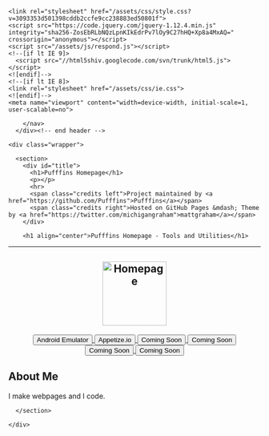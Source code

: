 <!doctype html>
<html lang="en-US">
  <head>
    <meta charset="utf-8">
    <meta http-equiv="X-UA-Compatible" content="IE=edge">

<!-- Begin Jekyll SEO tag v2.7.1 -->
<title>Pufffins Homepage</title>
<meta name="generator" content="Jekyll v3.9.0" />
<meta property="og:title" content="pufffins.github.io" />
<meta property="og:locale" content="en_US" />
<link rel="canonical" href="https://pufffins.github.io/" />
<meta property="og:url" content="https://pufffins.github.io/" />
<meta property="og:site_name" content="pufffins.github.io" />
<meta name="twitter:card" content="summary" />
<meta property="twitter:title" content="pufffins.github.io" />
<script type="application/ld+json">
{"url":"https://pufffins.github.io/","@type":"WebSite","headline":"pufffins.github.io","name":"pufffins.github.io","@context":"https://schema.org"}</script>
<!-- End Jekyll SEO tag -->

    <link rel="stylesheet" href="/assets/css/style.css?v=3093353d501398cddb2ccfe9cc238883ed50801f">
    <script src="https://code.jquery.com/jquery-1.12.4.min.js" integrity="sha256-ZosEbRLbNQzLpnKIkEdrPv7lOy9C27hHQ+Xp8a4MxAQ=" crossorigin="anonymous"></script>
    <script src="/assets/js/respond.js"></script>
    <!--[if lt IE 9]>
      <script src="//html5shiv.googlecode.com/svn/trunk/html5.js"></script>
    <![endif]-->
    <!--[if lt IE 8]>
    <link rel="stylesheet" href="/assets/css/ie.css">
    <![endif]-->
    <meta name="viewport" content="width=device-width, initial-scale=1, user-scalable=no">

  </head>
  <body>
      <div id="header">
        <nav>
          
          
        </nav>
      </div><!-- end header -->

    <div class="wrapper">

      <section>
        <div id="title">
          <h1>Pufffins Homepage</h1>
          <p></p>
          <hr>
          <span class="credits left">Project maintained by <a href="https://github.com/Pufffins">Pufffins</a></span>
          <span class="credits right">Hosted on GitHub Pages &mdash; Theme by <a href="https://twitter.com/michigangraham">mattgraham</a></span>
        </div>

        <h1 align="center">Pufffins Homepage - Tools and Utilities</h1>

<hr />

<h1 align="center">
	<a href="https://pufffins.github.io">
		<img align="center" width="128" alt="Homepage" src="https://user-images.githubusercontent.com/77994742/107253975-dae84280-6a04-11eb-88a6-8a63527d5c9a.png" />
	</a>
</h1>

<p align="center">

<a href="https://pufffins.github.io/emulator">
	<button>Android Emulator</button>
</a>

<a href="https://appetize.io">
	<button>Appetize.io</button>
</a>

<a href="about:blank">
	<button>Coming Soon</button>
</a>

<a href="about:blank">
	<button>Coming Soon</button>
</a>

<a href="about:blank">
	<button>Coming Soon</button>
</a>

<a href="about:blank">
	<button>Coming Soon</button>
</a>

</p>

<h1>About Me</h1>
<p>I make webpages and I code.</p>



      </section>

    </div>

    
  </body>
</html>
